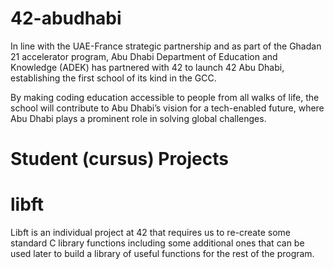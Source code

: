 # 42-abudhabi
In line with the UAE-France strategic partnership and as part of the Ghadan 21 accelerator program, Abu Dhabi Department of Education and Knowledge (ADEK) has partnered with 42 to launch 42 Abu Dhabi, establishing the first school of its kind in the GCC.

By making coding education accessible to people from all walks of life, the school will contribute to Abu Dhabi’s vision for a tech-enabled future, where Abu Dhabi plays a prominent role in solving global challenges.
# Student (cursus) Projects 
# libft
Libft is an individual project at 42 that requires us to re-create some standard C library functions including some additional ones that can be used later to build a library of useful functions for the rest of the program.
